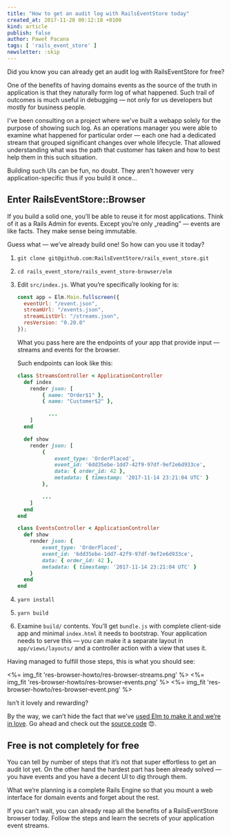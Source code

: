 ```yaml
---
title: "How to get an audit log with RailsEventStore today"
created_at: 2017-11-28 00:12:18 +0100
kind: article
publish: false
author: Paweł Pacana
tags: [ 'rails_event_store' ]
newsletter: :skip
---
```


Did you know you can already get an audit log with RailsEventStore for free?

<!-- more -->

One of the benefits of having domains events as the source of the truth in application is that they naturally form log of what happened. Such trail of outcomes is much useful in debugging — not only for us developers but mostly for business people.

I've been consulting on a project where we've built a webapp solely for the purpose of showing such log. As an operations manager you were able to examine what happened for particular order — each one had a dedicated stream that grouped significant changes over whole lifecycle.
That allowed understanding what was the path that customer has taken and how to best help them in this such situation.

Building such UIs can be fun, no doubt. They aren't however very application-specific thus if you build it once...

## Enter RailsEventStore::Browser

If you build a solid one, you’ll be able to reuse it for most applications. Think of it as a Rails Admin for events. Except you’re only „reading” — events are like facts. They make sense being immutable.

Guess what — we’ve already build one! So how can you use it today?

1. `git clone git@github.com:RailsEventStore/rails_event_store.git`
2. `cd rails_event_store/rails_event_store-browser/elm`
3. Edit `src/index.js`. What you’re specifically looking for is:

	```javascript
	const app = Elm.Main.fullscreen({
	  eventUrl: "/event.json",
	  streamUrl: "/events.json",
	  streamListUrl: "/streams.json",
	  resVersion: "0.20.0"
	});
	```

	What you pass here are the endpoints of your app that provide input — streams and events for the browser.

	Such endpoints can look like this:

	```ruby
	class StreamsController < ApplicationController
	  def index
	    render json: [
		    { name: "Order$1" },
		    { name: "Customer$2" },

			  ...
	    ]
	  end

	  def show
	    render json: [
		    {
			    event_type: 'OrderPlaced',
			    event_id: '6dd35ebe-1dd7-42f9-97df-9ef2e6d933ce',
			    data: { order_id: 42 },
			    metadata: { timestamp: '2017-11-14 23:21:04 UTC' }
		    },

		    ...
	    ]
	  end
	end
	```

	```ruby
	class EventsController < ApplicationController
	  def show
	    render json: {
		    event_type: 'OrderPlaced',
		    event_id: '6dd35ebe-1dd7-42f9-97df-9ef2e6d933ce',
		    data: { order_id: 42 },
		    metadata: { timestamp: '2017-11-14 23:21:04 UTC' }
	    }
	  end
	end
	```

4. `yarn install`
5. `yarn build`
6. Examine `build/` contents. You’ll get `bundle.js` with complete client-side app and minimal `index.html` it needs to bootstrap. Your application needs to serve this — you can make it a separate layout in `app/views/layouts/` and a controller action with a view that uses it.

Having managed to fulfill those steps, this is what you should see:

<%= img_fit 'res-browser-howto/res-browser-streams.png' %>
<%= img_fit 'res-browser-howto/res-browser-events.png' %>
<%= img_fit 'res-browser-howto/res-browser-event.png' %>


Isn’t it lovely and rewarding?


By the way, we can’t hide the fact that we’ve [used Elm to make it and we’re in love](https://blog.arkency.com/tags/elm). Go ahead and check out the [source code](https://github.com/RailsEventStore/rails_event_store/blob/0f7ee713a08d9b834c28cbfe25c00d995e3d8b64/rails_event_store-browser/elm/src/Main.elm) 😍.

## Free is not completely for free

You can tell by number of steps that it’s not that super effortless to get an audit lot yet. On the other hand the hardest part has been already solved — you have events and you have a decent UI to dig through them.

What we’re planning is a complete Rails Engine so that you mount a web interface for domain events and forget about the rest.

If you can’t wait, you can already reap all the benefits of a RailsEventStore browser today. Follow the steps and learn the secrets of your application event streams.
